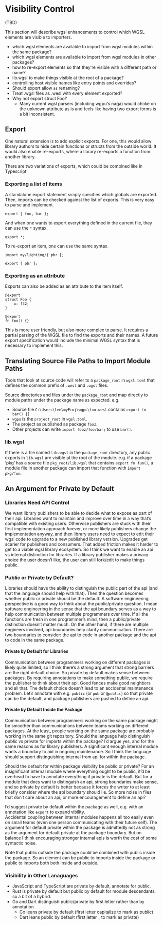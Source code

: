 # Visibility Control

(TBD)

This section will describe wgsl enhancements to control which WGSL elements are visible to importers.

* which wgsl elements are available to import from wgsl modules within the same package?
* which wgsl elements are available to import from wgsl modules in other packages?
* how to re-export elements so that they're visible with a different path or name?
* lib.wgsl to make things visible at the root of a package?
* controlling host visible names like entry points and overrides?
* Should export allow `as` renaming?
* Treat .wgsl files as .wesl with every element exported?
* Why not export struct Foo?
  * Many current wgsl parsers (including wgpu's naga) would
    choke on the unknown attribute as is and feels like having
    two export forms is a bit inconsistent.

## Export

One natural extension is to add explicit exports.
For one, this would allow library authors to hide certain functions or structs from the outside world.
It would also enable re-exports, where a library re-exports a function from another library.

There are two variations of exports, which could be combined like in Typescript

### Exporting a list of items

A standalone export statement simply specifies which globals are exported.
Then, imports can be checked against the list of exports. This is very easy to parse and implement.

```
export { foo, bar };
```

And when one wants to export everything defined in the current file, they can use the `*` syntax.

```
export *;
```

To re-export an item, one can use the same syntax.

```
import my/lighting/{ pbr };

export { pbr };
```

### Exporting as an attribute

Exports can also be added as an attribute to the item itself.

```
@export
struct Foo {
    x: f32;
}

@export
fn foo() {}
```

This is more user friendly, but also more complex to parse. It requires a partial parsing of the WGSL file to find the exports and their names.
A future export specification would include the minimal WGSL syntax that is necessary to implement this.

## Translating Source File Paths to Import Module Paths

Tools that look at source code will refer to a `package_root` in `wgsl.toml` that defines
the common prefix of `.wesl` and `.wgsl` files.

Source directories and files under the `package_root` and map directly to module paths
under the package name as expected.
e.g.

* Source file `C:\Users\lee\myProj\wgpu\foo.wesl` contains `export fn bar() {}`
* `wgpu` is the `project_root` in `wgsl.toml`.
* The project as published as package `fooz`.
* Other projects can write `import fooz/foo/bar;` to use `bar()`.

### lib.wgsl

If there is a file named `lib.wgsl` in the `package_root` directory,
any public exports in `lib.wgsl` are visible at the root of the module.
e.g. if a package ‘pkg’ has a source file `pkg_root/lib.wgsl`
that contains `export fn fun()`,
a module file in another package can import that function with `import pkg/fun`.

## An Argument for Private by Default

### Libraries Need API Control

We want library publishers to be able to decide what to expose as
part of their api. Libraries want to maintain and improve over time in a way
that’s compatible with existing users. Otherwise publishers are stuck with their
first implementation approach forever, or more likely publishers change the
implementation anyway, and then library users need to expect to edit their wgsl
code to upgrade to a new published library version. Upgrades get scarier for
publishers and consumers. That added friction makes it harder to get to a viable
wgsl library ecosystem. So I think we want to enable an api vs internal
distinction for libraries.
If a library publisher makes a privacy choice the user doesn’t like, the user
can still fork/edit to make things public.

### Public or Private by Default?

Libraries should have the ability to distinguish the public part
of the api (and that the language should help with that). Then the question
becomes whether public or private should be the default. A software engineering
perspective is a good way to think about the public/private question. I mean
software engineering in the sense that the api boundary serves as a way to help
communication between multiple programmers over time. If all the functions are
fresh in one programmer’s mind, then a public/private distinction doesn’t matter
much. On the other hand, if there are multiple engineers involved, api
boundaries help clarify communication. There are two boundaries to consider: the
api to code in another package and the api to code in the same package.

#### Private by Default for Libraries

Communication between programmers working on different packages is likely quite
limited, so I think there’s a strong argument that strong barriers are the right
default choice. So private by default makes sense between packages. By requiring
annotations to make something public, we require the publisher to think about
their api. Good fences make good neighbors and all that.
The default choice doesn't lead to an accidental maintenance problem.
Let’s annotate with
e.g. `public` (or `pub` or `@public`) so that private can be the default, and package
publishers are pushed to define an api.

#### Private by Default Inside the Package

Communication between programmers working on the same package might be smoother
than communications between teams working on different packages. At the least,
people working on the same package are probably working in the same git
repository. Should the language help distinguish public vs private for imports
within the package? I’d argue yes, and for the same reasons as for library publishers. A
significant enough internal module wants a boundary to aid in ongoing
maintenance. So I think the language should support distinguishing internal from
api for within the package.

Should the default for within package visibility be public or private? For an
insignificant internal module where everything ought to be public, it’d be
overhead to have to annotate everything if private is the default. But for a
module that does want to distinguish an api, strong boundaries make sense, and
so private by default is better because it forces the writer to at least briefly
consider where the api boundary should lie. So more noise in files that don’t
care about an api, or more encouragement to define an api?

I’d suggest private by default within the package as well, e.g. with an annotation
like `export` to expand vibility.  
Accidental coupling between internal modules happens all too easily even on
small teams (even one person communicating with their future self). The argument
for default private within the package is admittedly not as strong as the argument
for default private at the package boundary. But on balance
I think encouraging stronger internal apis is worth the cost of some syntactic noise.

Note that public outside the package could be combined with public inside the package.
So an element can be public to imports inside the package or public to imports both
both inside and outside.

### Visibility in Other Lanaguages

* JavaScript and TypeScript are private by default, annotate for public.
* Rust is private by default
but public by default for module descendants, so a bit of a hybrid.
* Go and Dart distinguish public/private by first letter rather than by annotation
  * Go leans private by default (first letter capitalize to mark as public)
  * Dart leans public by default (first letter _ to mark as private)